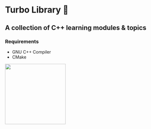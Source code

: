 # Turbo Library :snail:

## A collection of C++ learning modules & topics

### Requirements
- GNU C++ Compiler
- CMake

<img src="https://media.tenor.com/urK94l3kdb8AAAAC/tuyrbo-hack.gif" height=200 />